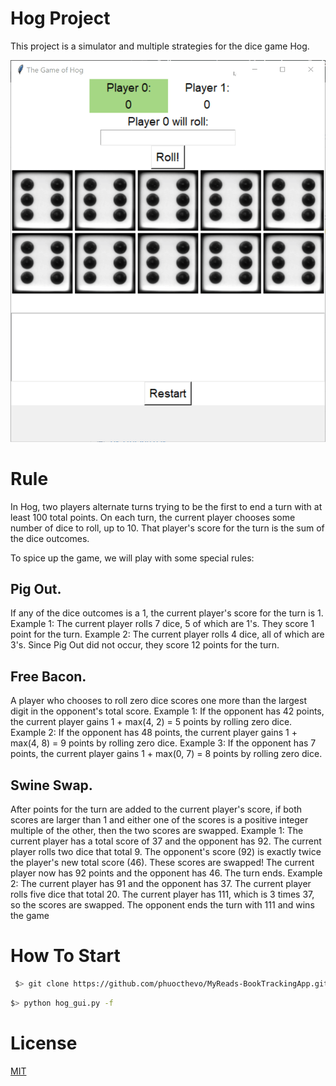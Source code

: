 # Hog Project
This project is a simulator and multiple strategies for the dice game Hog.

![](demo.gif)

# Rule
In Hog, two players alternate turns trying to be the first to end a turn with at least 100 total points. On each turn, the current player chooses some number of dice to roll, up to 10. That player's score for the turn is the sum of the dice outcomes.

To spice up the game, we will play with some special rules:

## Pig Out.
If any of the dice outcomes is a 1, the current player's score for the turn is 1.
Example 1: The current player rolls 7 dice, 5 of which are 1's. They score 1 point for the turn.
Example 2: The current player rolls 4 dice, all of which are 3's. Since Pig Out did not occur, they score 12 points for the turn.

## Free Bacon. 
A player who chooses to roll zero dice scores one more than the largest digit in the opponent's total score.
Example 1: If the opponent has 42 points, the current player gains 1 + max(4, 2) = 5 points by rolling zero dice.
Example 2: If the opponent has 48 points, the current player gains 1 + max(4, 8) = 9 points by rolling zero dice.
Example 3: If the opponent has 7 points, the current player gains 1 + max(0, 7) = 8 points by rolling zero dice.

## Swine Swap.
After points for the turn are added to the current player's score, if both scores are larger than 1 and either one of the scores is a positive integer multiple of the other, then the two scores are swapped.
Example 1: The current player has a total score of 37 and the opponent has 92. The current player rolls two dice that total 9. The opponent's score (92) is exactly twice the player's new total score (46). These scores are swapped! The current player now has 92 points and the opponent has 46. The turn ends.
Example 2: The current player has 91 and the opponent has 37. The current player rolls five dice that total 20. The current player has 111, which is 3 times 37, so the scores are swapped. The opponent ends the turn with 111 and wins the game

# How To Start
 ```bash
  $> git clone https://github.com/phuocthevo/MyReads-BookTrackingApp.git
  ```
  ```bash
  $> python hog_gui.py -f
  ```
 # License
[MIT](./LICENSE)
